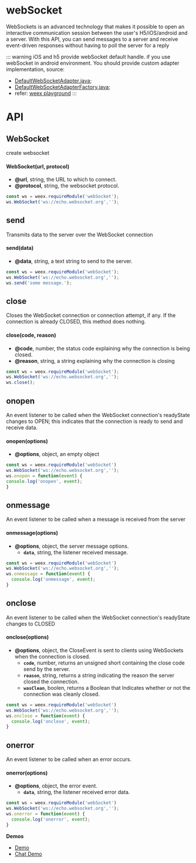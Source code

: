 # webSocket

WebSockets is an advanced technology that makes it possible to open an interactive communication session between the user's H5/iOS/android and a server. With this API, you can send messages to a server and receive event-driven responses without having to poll the server for a reply

::: warning
iOS and h5 provide  webSocket default handle. if you use webSocket in android environment. You should provide custom adapter implementation, source:
- [DefaultWebSocketAdapter.java](https://github.com/apache/incubator-weex/blob/master/android/commons/src/main/java/com/alibaba/weex/commons/adapter/DefaultWebSocketAdapter.java);
- [DefaultWebSocketAdapterFactory.java](https://github.com/apache/incubator-weex/blob/master/android/commons/src/main/java/com/alibaba/weex/commons/adapter/DefaultWebSocketAdapterFactory.java);
- refer:  [weex playground](https://github.com/apache/incubator-weex/tree/master/android/playground)
:::

# API

## WebSocket

create websocket

#### WebSocket(url, protocol)

* **@url**, string, the URL to which to connect.
* **@protocol**, string, the websocket protocol.

```javascript
const ws = weex.requireModule('webSocket');
ws.WebSocket('ws://echo.websocket.org','');
```

## send

Transmits data to the server over the WebSocket connection

#### send(data)

* **@data**, string, a text string to send to the server.

```javascript
const ws = weex.requireModule('webSocket');
ws.WebSocket('ws://echo.websocket.org','');
ws.send('some message.');
```

## close

Closes the WebSocket connection or connection attempt, if any. If the connection is already CLOSED, this method does nothing.

#### close(code, reason)

* **@code**, number, the status code explaining why the connection is being closed.
* **@reason**, string, a string explaining why the connection is closing

```javascript
const ws = weex.requireModule('webSocket');
ws.WebSocket('ws://echo.websocket.org','');
ws.close();
```

## onopen

An event listener to be called when the WebSocket connection's readyState changes to OPEN; this indicates that the connection is ready to send and receive data.

#### onopen(options)

* **@options**, object, an empty object

```javascript
const ws = weex.requireModule('webSocket')
ws.WebSocket('ws://echo.websocket.org','');
ws.onopen = function(event) {
console.log('onopen', event);
}
```

## onmessage

An event listener to be called when a message is received from the server

#### onmessage(options)

* **@options**, object, the server message options.
  * **`data`**, string, the listener received message.

```javascript
const ws = weex.requireModule('webSocket')
ws.WebSocket('ws://echo.websocket.org','');
ws.onmessage = function(event) {
  console.log('onmessage', event);
}
```

## onclose

An event listener to be called when the WebSocket connection's readyState changes to CLOSED

#### onclose(options)

* **@options**, object, the CloseEvent is sent to clients using WebSockets when the connection is closed.
  * **`code`**, number, returns an unsigned short containing the close code send by the server.
  * **`reason`**, string, returns a string indicating the reason the server closed the connection.
  * **`wasClean`**, boolen, returns a Boolean that Indicates whether or not the connection was cleanly closed.

```javascript
const ws = weex.requireModule('webSocket')
ws.WebSocket('ws://echo.websocket.org','');
ws.onclose = function(event) {
  console.log('onclose', event);
}
```

## onerror

An event listener to be called when an error occurs.

#### onerror(options)

* **@options**, object, the error event.
  * **`data`**, string, the listener received error data.

```javascript
const ws = weex.requireModule('webSocket')
ws.WebSocket('ws://echo.websocket.org','');
ws.onerror = function(event) {
  console.log('onerror', event);
}
```

**Demos**

- [Demo](http://dotwe.org/vue/6b7d6dc14320e3f04e0f203cb8bcc703)
- [Chat Demo](http://dotwe.org/vue/21d8b0a79c20e95139353d9cc8b634f5)
